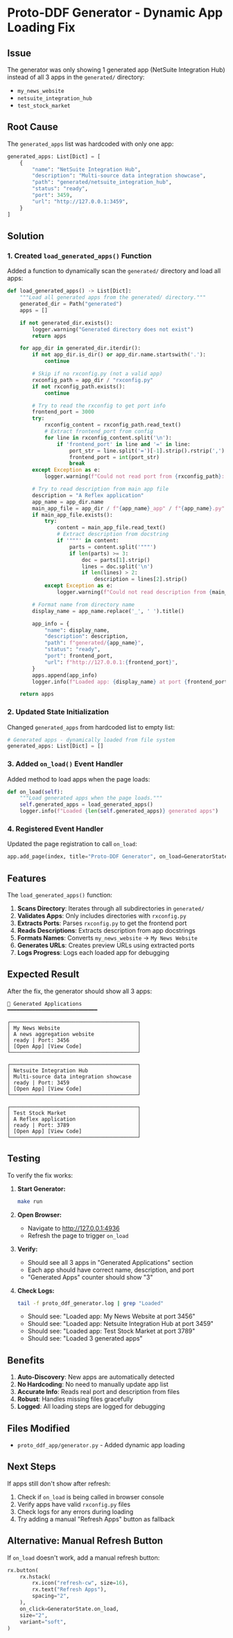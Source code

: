 # Proto-DDF Generator - Dynamic App Loading Fix

## Issue

The generator was only showing 1 generated app (NetSuite Integration Hub) instead of all 3 apps in the `generated/` directory:
- `my_news_website`
- `netsuite_integration_hub`
- `test_stock_market`

## Root Cause

The `generated_apps` list was hardcoded with only one app:

```python
generated_apps: List[Dict] = [
    {
        "name": "NetSuite Integration Hub",
        "description": "Multi-source data integration showcase",
        "path": "generated/netsuite_integration_hub",
        "status": "ready",
        "port": 3459,
        "url": "http://127.0.0.1:3459",
    }
]
```

## Solution

### 1. Created `load_generated_apps()` Function

Added a function to dynamically scan the `generated/` directory and load all apps:

```python
def load_generated_apps() -> List[Dict]:
    """Load all generated apps from the generated/ directory."""
    generated_dir = Path("generated")
    apps = []

    if not generated_dir.exists():
        logger.warning("Generated directory does not exist")
        return apps

    for app_dir in generated_dir.iterdir():
        if not app_dir.is_dir() or app_dir.name.startswith('.'):
            continue

        # Skip if no rxconfig.py (not a valid app)
        rxconfig_path = app_dir / "rxconfig.py"
        if not rxconfig_path.exists():
            continue

        # Try to read the rxconfig to get port info
        frontend_port = 3000
        try:
            rxconfig_content = rxconfig_path.read_text()
            # Extract frontend_port from config
            for line in rxconfig_content.split('\n'):
                if 'frontend_port' in line and '=' in line:
                    port_str = line.split('=')[-1].strip().rstrip(',')
                    frontend_port = int(port_str)
                    break
        except Exception as e:
            logger.warning(f"Could not read port from {rxconfig_path}: {e}")

        # Try to read description from main app file
        description = "A Reflex application"
        app_name = app_dir.name
        main_app_file = app_dir / f"{app_name}_app" / f"{app_name}.py"
        if main_app_file.exists():
            try:
                content = main_app_file.read_text()
                # Extract description from docstring
                if '"""' in content:
                    parts = content.split('"""')
                    if len(parts) >= 3:
                        doc = parts[1].strip()
                        lines = doc.split('\n')
                        if len(lines) > 2:
                            description = lines[2].strip()
            except Exception as e:
                logger.warning(f"Could not read description from {main_app_file}: {e}")

        # Format name from directory name
        display_name = app_name.replace('_', ' ').title()

        app_info = {
            "name": display_name,
            "description": description,
            "path": f"generated/{app_name}",
            "status": "ready",
            "port": frontend_port,
            "url": f"http://127.0.0.1:{frontend_port}",
        }
        apps.append(app_info)
        logger.info(f"Loaded app: {display_name} at port {frontend_port}")

    return apps
```

### 2. Updated State Initialization

Changed `generated_apps` from hardcoded list to empty list:

```python
# Generated apps - dynamically loaded from file system
generated_apps: List[Dict] = []
```

### 3. Added `on_load()` Event Handler

Added method to load apps when the page loads:

```python
def on_load(self):
    """Load generated apps when the page loads."""
    self.generated_apps = load_generated_apps()
    logger.info(f"Loaded {len(self.generated_apps)} generated apps")
```

### 4. Registered Event Handler

Updated the page registration to call `on_load`:

```python
app.add_page(index, title="Proto-DDF Generator", on_load=GeneratorState.on_load)
```

## Features

The `load_generated_apps()` function:

1. **Scans Directory**: Iterates through all subdirectories in `generated/`
2. **Validates Apps**: Only includes directories with `rxconfig.py`
3. **Extracts Ports**: Parses `rxconfig.py` to get the frontend port
4. **Reads Descriptions**: Extracts description from app docstrings
5. **Formats Names**: Converts `my_news_website` → `My News Website`
6. **Generates URLs**: Creates preview URLs using extracted ports
7. **Logs Progress**: Logs each loaded app for debugging

## Expected Result

After the fix, the generator should show all 3 apps:

```
📱 Generated Applications
━━━━━━━━━━━━━━━━━━━━━━━━━━━━━

┌─────────────────────────────────────────┐
│ My News Website                         │
│ A news aggregation website              │
│ ready | Port: 3456                      │
│ [Open App] [View Code]                  │
└─────────────────────────────────────────┘

┌─────────────────────────────────────────┐
│ Netsuite Integration Hub                │
│ Multi-source data integration showcase  │
│ ready | Port: 3459                      │
│ [Open App] [View Code]                  │
└─────────────────────────────────────────┘

┌─────────────────────────────────────────┐
│ Test Stock Market                       │
│ A Reflex application                    │
│ ready | Port: 3789                      │
│ [Open App] [View Code]                  │
└─────────────────────────────────────────┘
```

## Testing

To verify the fix works:

1. **Start Generator:**
   ```bash
   make run
   ```

2. **Open Browser:**
   - Navigate to http://127.0.0.1:4936
   - Refresh the page to trigger `on_load`

3. **Verify:**
   - Should see all 3 apps in "Generated Applications" section
   - Each app should have correct name, description, and port
   - "Generated Apps" counter should show "3"

4. **Check Logs:**
   ```bash
   tail -f proto_ddf_generator.log | grep "Loaded"
   ```
   - Should see: "Loaded app: My News Website at port 3456"
   - Should see: "Loaded app: Netsuite Integration Hub at port 3459"
   - Should see: "Loaded app: Test Stock Market at port 3789"
   - Should see: "Loaded 3 generated apps"

## Benefits

1. **Auto-Discovery**: New apps are automatically detected
2. **No Hardcoding**: No need to manually update app list
3. **Accurate Info**: Reads real port and description from files
4. **Robust**: Handles missing files gracefully
5. **Logged**: All loading steps are logged for debugging

## Files Modified

- `proto_ddf_app/generator.py` - Added dynamic app loading

## Next Steps

If apps still don't show after refresh:

1. Check if `on_load` is being called in browser console
2. Verify apps have valid `rxconfig.py` files
3. Check logs for any errors during loading
4. Try adding a manual "Refresh Apps" button as fallback

## Alternative: Manual Refresh Button

If `on_load` doesn't work, add a manual refresh button:

```python
rx.button(
    rx.hstack(
        rx.icon("refresh-cw", size=16),
        rx.text("Refresh Apps"),
        spacing="2",
    ),
    on_click=GeneratorState.on_load,
    size="2",
    variant="soft",
)
```

